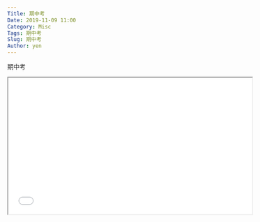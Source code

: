 ```yaml
---
Title: 期中考
Date: 2019-11-09 11:00
Category: Misc
Tags: 期中考
Slug: 期中考
Author: yen
---
```


期中考

<!-- PELICAN_END_SUMMARY -->

<iframe width="560" height="314" allowfullscreen="allowfullscreen" src="//www.youtube.com/embed/Nka-QrZy2lY"></iframe>